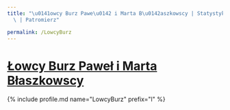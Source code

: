 ```yaml
---
title: "\u0141owcy Burz Pawe\u0142 i Marta B\u0142aszkowscy | Statystyki patronite.pl\
  \ | Patromierz"

permalink: /LowcyBurz
---
```


# [Łowcy Burz Paweł i Marta Błaszkowscy](https://patronite.pl/LowcyBurz)

{% include profile.md name="LowcyBurz" prefix="l" %}

